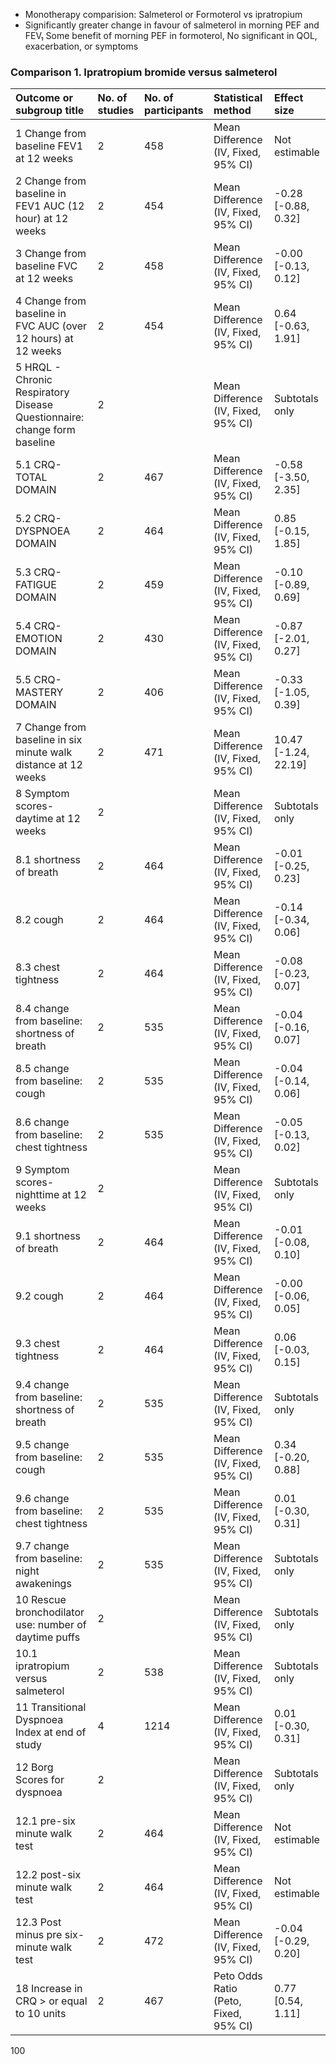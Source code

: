 - Monotherapy comparision: Salmeterol or Formoterol vs ipratropium
- Significantly greater change in favour of salmeterol in morning PEF and FEV₁
Some benefit of morning PEF in formoterol, No significant in QOL, exacerbation, or symptoms

### Comparison 1. Ipratropium bromide versus salmeterol

| Outcome or subgroup title                                     | No. of studies | No. of participants | Statistical method                    | Effect size           |
| :------------------------------------------------------------ | :------------- | :------------------ | :------------------------------------ | :-------------------- |
| 1 Change from baseline FEV1 at 12 weeks                       | 2              | 458                 | Mean Difference (IV, Fixed, 95% CI)   | Not estimable         |
| 2 Change from baseline in FEV1 AUC (12 hour) at 12 weeks      | 2              | 454                 | Mean Difference (IV, Fixed, 95% CI)   | -0.28 [-0.88, 0.32]   |
| 3 Change from baseline FVC at 12 weeks                        | 2              | 458                 | Mean Difference (IV, Fixed, 95% CI)   | -0.00 [-0.13, 0.12]   |
| 4 Change from baseline in FVC AUC (over 12 hours) at 12 weeks | 2              | 454                 | Mean Difference (IV, Fixed, 95% CI)   | 0.64 [-0.63, 1.91]    |
| 5 HRQL - Chronic Respiratory Disease Questionnaire: change form baseline | 2              |                     | Mean Difference (IV, Fixed, 95% CI)   | Subtotals only        |
| 5.1 CRQ- TOTAL DOMAIN                                         | 2              | 467                 | Mean Difference (IV, Fixed, 95% CI)   | -0.58 [-3.50, 2.35]   |
| 5.2 CRQ- DYSPNOEA DOMAIN                                      | 2              | 464                 | Mean Difference (IV, Fixed, 95% CI)   | 0.85 [-0.15, 1.85]    |
| 5.3 CRQ- FATIGUE DOMAIN                                       | 2              | 459                 | Mean Difference (IV, Fixed, 95% CI)   | -0.10 [-0.89, 0.69]   |
| 5.4 CRQ- EMOTION DOMAIN                                       | 2              | 430                 | Mean Difference (IV, Fixed, 95% CI)   | -0.87 [-2.01, 0.27]   |
| 5.5 CRQ- MASTERY DOMAIN                                       | 2              | 406                 | Mean Difference (IV, Fixed, 95% CI)   | -0.33 [-1.05, 0.39]   |
| 7 Change from baseline in six minute walk distance at 12 weeks | 2              | 471                 | Mean Difference (IV, Fixed, 95% CI)   | 10.47 [-1.24, 22.19]  |
| 8 Symptom scores-daytime at 12 weeks                          | 2              |                     | Mean Difference (IV, Fixed, 95% CI)   | Subtotals only        |
| 8.1 shortness of breath                                       | 2              | 464                 | Mean Difference (IV, Fixed, 95% CI)   | -0.01 [-0.25, 0.23]   |
| 8.2 cough                                                     | 2              | 464                 | Mean Difference (IV, Fixed, 95% CI)   | -0.14 [-0.34, 0.06]   |
| 8.3 chest tightness                                           | 2              | 464                 | Mean Difference (IV, Fixed, 95% CI)   | -0.08 [-0.23, 0.07]   |
| 8.4 change from baseline: shortness of breath                 | 2              | 535                 | Mean Difference (IV, Fixed, 95% CI)   | -0.04 [-0.16, 0.07]   |
| 8.5 change from baseline: cough                               | 2              | 535                 | Mean Difference (IV, Fixed, 95% CI)   | -0.04 [-0.14, 0.06]   |
| 8.6 change from baseline: chest tightness                     | 2              | 535                 | Mean Difference (IV, Fixed, 95% CI)   | -0.05 [-0.13, 0.02]   |
| 9 Symptom scores-nighttime at 12 weeks                        | 2              |                     | Mean Difference (IV, Fixed, 95% CI)   | Subtotals only        |
| 9.1 shortness of breath                                       | 2              | 464                 | Mean Difference (IV, Fixed, 95% CI)   | -0.01 [-0.08, 0.10]   |
| 9.2 cough                                                     | 2              | 464                 | Mean Difference (IV, Fixed, 95% CI)   | -0.00 [-0.06, 0.05]   |
| 9.3 chest tightness                                           | 2              | 464                 | Mean Difference (IV, Fixed, 95% CI)   | 0.06 [-0.03, 0.15]    |
| 9.4 change from baseline: shortness of breath                 | 2              | 535                 | Mean Difference (IV, Fixed, 95% CI)   | Subtotals only        |
| 9.5 change from baseline: cough                               | 2              | 535                 | Mean Difference (IV, Fixed, 95% CI)   | 0.34 [-0.20, 0.88]    |
| 9.6 change from baseline: chest tightness                     | 2              | 535                 | Mean Difference (IV, Fixed, 95% CI)   | 0.01 [-0.30, 0.31]    |
| 9.7 change from baseline: night awakenings                    | 2              | 535                 | Mean Difference (IV, Fixed, 95% CI)   | Subtotals only        |
| 10 Rescue bronchodilator use: number of daytime puffs         | 2              |                     | Mean Difference (IV, Fixed, 95% CI)   | Subtotals only        |
| 10.1 ipratropium versus salmeterol                            | 2              | 538                 | Mean Difference (IV, Fixed, 95% CI)   | Subtotals only        |
| 11 Transitional Dyspnoea Index at end of study                | 4              | 1214                | Mean Difference (IV, Fixed, 95% CI)   | 0.01 [-0.30, 0.31]    |
| 12 Borg Scores for dyspnoea                                   | 2              |                     | Mean Difference (IV, Fixed, 95% CI)   | Subtotals only        |
| 12.1 pre-six minute walk test                                 | 2              | 464                 | Mean Difference (IV, Fixed, 95% CI)   | Not estimable         |
| 12.2 post-six minute walk test                                | 2              | 464                 | Mean Difference (IV, Fixed, 95% CI)   | Not estimable         |
| 12.3 Post minus pre six-minute walk test                      | 2              | 472                 | Mean Difference (IV, Fixed, 95% CI)   | -0.04 [-0.29, 0.20]   |
| 18 Increase in CRQ > or equal to 10 units                     | 2              | 467                 | Peto Odds Ratio (Peto, Fixed, 95% CI) | 0.77 [0.54, 1.11]     |

<PAGE>100